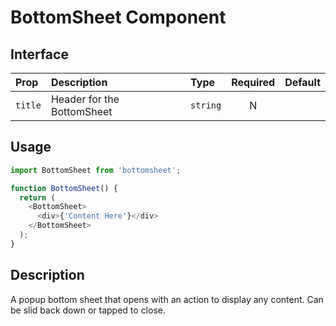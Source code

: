 # BottomSheet Component

## Interface

| Prop    | Description                | Type     | Required | Default |
| :------ | :------------------------- | :------- | :------: | :-----: |
| `title` | Header for the BottomSheet | `string` |    N     |         |

## Usage

```js
import BottomSheet from 'bottomsheet';

function BottomSheet() {
  return (
    <BottomSheet>
      <div>{'Content Here'}</div>
    </BottomSheet>
  );
}
```

## Description

A popup bottom sheet that opens with an action to display any content. Can be slid back down or tapped to close.
